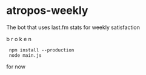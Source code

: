 # atropos-weekly
The bot that uses last.fm stats for weekly satisfaction

b r o k e n

```
 npm install --production
 node main.js
```

for now
